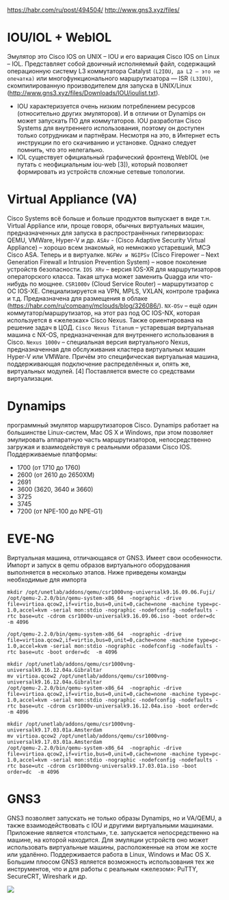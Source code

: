 https://habr.com/ru/post/494504/
http://www.gns3.xyz/files/

# IOU/IOL + WebIOL
Эмулятор это Cisco IOS on UNIX – IOU и его вариация Cisco IOS on Linux – IOL. 
Представляет собой двоичный исполняемый файл, содержащий операционную систему L3 коммутатора Catalyst ```(L2IOU, да L2 – это не опечатка)``` или многофункционального маршрутизатора — ISR ```(L3IOU)```, скомпилированную производителем для запуска в UNIX/Linux (http://www.gns3.xyz/files/Downloads/IOU/ioulist.txt). 
- IOU характеризуется очень низким потреблением ресурсов (относительно других эмуляторов). И в отличии от Dynamips он может запускать ПО для коммутаторов. IOU разработан Cisco Systems для внутреннего использования, поэтому он доступен только сотрудникам и партнёрам. Несмотря на это, в Интернет есть инструкции по его скачиванию и установке. Однако следует помнить, что это нелегально.
- IOL существует официальный графический фронтенд WebIOL (не путать с неофициальным iou-web [3]), который позволяет формировать из устройств сложные сетевые топологии.

# Virtual Appliance (VA)
Cisco Systems всё больше и больше продуктов выпускает в виде т.н. Virtual Appliance или, проще говоря, обычных виртуальных машин, предназначенных для запуска в распространённых гипервизорах: QEMU, VMWare, Hyper-V и др.
```ASAv``` -  (Cisco Adaptive Security Virtual Appliance) – хорошо всем знакомый, но немножко устаревший, МСЭ Cisco ASA. Теперь и в виртуалке.
```NGFWv и NGIPSv``` (Cisco Firepower – Next Generation Firewall и Intrusion Prevention System) – новое поколение устройств безопасности.
```IOS XRv``` – версия IOS-XR для маршрутизаторов операторского класса. Такая штука может заменить Quagga или что-нибудь по мощнее.
```CSR1000v``` (Cloud Service Router) – маршрутизатор с ОС IOS-XE. Специализируется на VPN, MPLS, VXLAN, контроле трафика и т.д. Предназначена для размещения в облаке (https://habr.com/ru/company/mclouds/blog/326086/).
```NX-OSv``` – ещё один коммутатор/маршрутизатор, на этот раз под ОС IOS-NX, которая используется в «железках» Cisco Nexus. Также ориентирована на решение задач в ЦОД.
```Cisco Nexus Titanum``` – устаревшая виртуальная машина с NX-OS, предназначенная для внутреннего использования в Cisco.
```Nexus 1000v``` – специальная версия виртуального Nexus, предназначенная для обслуживания кластера виртуальных машин Hyper-V или VMWare. Причём это специфическая виртуальная машина, поддерживающая подключение распределённых и, опять же, виртуальных модулей. [4] Поставляется вместе со средствами виртуализации.

# Dynamips
программный эмулятор маршрутизаторов Cisco. Dynamips работает на большинстве Linux-систем, Mac OS X и Windows, при этом позволяет эмулировать аппаратную часть маршрутизаторов, непосредственно загружая и взаимодействуя с реальными образами Cisco IOS. Поддерживаемые платформы: 
  - 1700 (от 1710 до 1760)
  - 2600 (от 2610 до 2650XM)
  - 2691
  - 3600 (3620, 3640 и 3660)
  - 3725
  - 3745
  - 7200 (от NPE-100 до NPE-G1)

# EVE-NG
Виртуальная машина, отличающаяся от GNS3. Имеет свои особенности. Импорт и запуск в qemu образов виртуального оборудования выполняется в несколько этапов. Ниже приведены команды необходимые для импорта  
```
mkdir /opt/unetlab/addons/qemu/csr1000vng-universalk9.16.09.06.Fuji/
/opt/qemu-2.2.0/bin/qemu-system-x86_64  -nographic -drive file=virtioa.qcow2,if=virtio,bus=0,unit=0,cache=none -machine type=pc-1.0,accel=kvm -serial mon:stdio -nographic -nodefconfig -nodefaults -rtc base=utc -cdrom csr1000v-universalk9.16.09.06.iso -boot order=dc  -m 4096

/opt/qemu-2.2.0/bin/qemu-system-x86_64  -nographic -drive file=virtioa.qcow2,if=virtio,bus=0,unit=0,cache=none -machine type=pc-1.0,accel=kvm -serial mon:stdio -nographic -nodefconfig -nodefaults -rtc base=utc -boot order=dc  -m 4096
```

```
mkdir /opt/unetlab/addons/qemu/csr1000vng-universalk9.16.12.04a.Gibraltar
mv virtioa.qcow2 /opt/unetlab/addons/qemu/csr1000vng-universalk9.16.12.04a.Gibraltar
/opt/qemu-2.2.0/bin/qemu-system-x86_64  -nographic -drive file=virtioa.qcow2,if=virtio,bus=0,unit=0,cache=none -machine type=pc-1.0,accel=kvm -serial mon:stdio -nographic -nodefconfig -nodefaults -rtc base=utc -cdrom csr1000v-universalk9.16.12.04a.iso -boot order=dc  -m 4096
```

```
mkdir /opt/unetlab/addons/qemu/csr1000vng-universalk9.17.03.01a.Amsterdam
mv virtioa.qcow2 /opt/unetlab/addons/qemu/csr1000vng-universalk9.17.03.01a.Amsterdam
/opt/qemu-2.2.0/bin/qemu-system-x86_64  -nographic -drive file=virtioa.qcow2,if=virtio,bus=0,unit=0,cache=none -machine type=pc-1.0,accel=kvm -serial mon:stdio -nographic -nodefconfig -nodefaults -rtc base=utc -cdrom csr1000vng-universalk9.17.03.01a.iso -boot order=dc  -m 4096
```
# GNS3
GNS3 позволяет запускать не только образы Dynamips, но и VA/QEMU, а также взаимодействовать с IOU и другими виртуальными машинами. Приложение является «толстым», т.е. запускается непосредственно на машине, на которой находится. Для эмуляции устройств оно может использовать виртуальные машины, расположенные на этом же хосте или удалённо. Поддерживается работа в Linux, Windows и Mac OS X. Большим плюсом GNS3 является возможность использования тех же инструментов, что и для работы с реальным «железом»: PuTTY, SecureCRT, Wireshark и др.

![](https://hsto.org/webt/gr/6y/j_/gr6yj_6udk7ms9gwxbjwiwpk7-o.gif)

